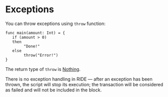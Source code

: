 # Exceptions

You can throw exceptions using `throw` function:

```ride
func main(amount: Int) = {
   if (amount > 0)
   then
        "Done!"
   else
        throw("Error!")
}
```

The return type of `throw` is [Nothing](/ride/data-types.md).

There is no exception handling in RIDE — after an exception has been thrown, the script will stop its execution; the transaction will be considered as failed and will not be included in the block.
